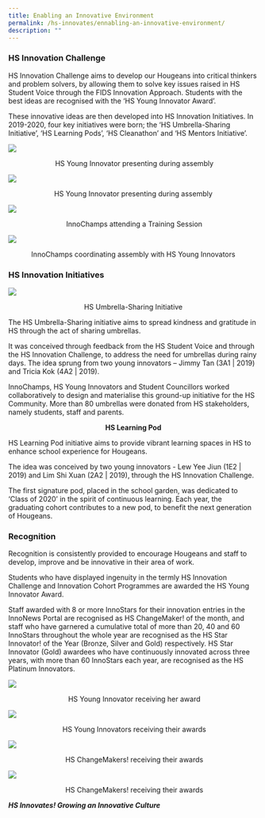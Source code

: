 ```yaml
---
title: Enabling an Innovative Environment
permalink: /hs-innovates/ennabling-an-innovative-environment/
description: ""
---
```


### HS Innovation Challenge  

HS Innovation Challenge aims to develop our Hougeans into critical thinkers and problem solvers, by allowing them to solve key issues raised in HS Student Voice through the FIDS Innovation Approach. Students with the best ideas are recognised with the ‘HS Young Innovator Award’.   

These innovative ideas are then developed into HS Innovation Initiatives. In 2019-2020, four key initiatives were born; the ‘HS Umbrella-Sharing Initiative’, ‘HS Learning Pods’, ‘HS Cleanathon’ and ‘HS Mentors Initiative’.

![](/images/Photo%2016.jpeg)
<center> HS Young Innovator presenting during assembly</center>


![](/images/Photo%2017.jpeg)
<center>HS Young Innovator presenting during assembly</center>


![](/images/Photo%2018.jpeg)
<center> InnoChamps attending a Training Session</center>

![](/images/Photo%2019.jpeg)
<center>InnoChamps coordinating assembly with HS Young Innovators</center>

### HS Innovation Initiatives

![](/images/Photo%2020.jpeg)
<center> HS Umbrella-Sharing Initiative</center>

The HS Umbrella-Sharing initiative aims to spread kindness and gratitude in HS through the act of sharing umbrellas. 


It was conceived through feedback from the HS Student Voice and through the HS Innovation Challenge, to address the need for umbrellas during rainy days. The idea sprung from two young innovators – Jimmy Tan (3A1 | 2019) and Tricia Kok (4A2 | 2019).

InnoChamps, HS Young Innovators and Student Councillors worked collaboratively to design and materialise this ground-up initiative for the HS Community. More than 80 umbrellas were donated from HS stakeholders, namely students, staff and parents.

<center><b>HS Learning Pod</b></center>

HS Learning Pod initiative aims to provide vibrant learning spaces in HS to enhance school experience for Hougeans. 

  

The idea was conceived by two young innovators - Lew Yee Jiun (1E2 | 2019) and Lim Shi Xuan (2A2 | 2019), through the HS Innovation Challenge. 

  

The first signature pod, placed in the school garden, was dedicated to ‘Class of 2020’ in the spirit of continuous learning. Each year, the graduating cohort contributes to a new pod, to benefit the next generation of Hougeans.

  

### Recognition

Recognition is consistently provided to encourage Hougeans and staff to develop, improve and be innovative in their area of work. 

  

Students who have displayed ingenuity in the termly HS Innovation Challenge and Innovation Cohort Programmes are awarded the HS Young Innovator Award.

  

Staff awarded with 8 or more InnoStars for their innovation entries in the InnoNews Portal are recognised as HS ChangeMaker! of the month, and staff who have garnered a cumulative total of more than 20, 40 and 60 InnoStars throughout the whole year are recognised as the HS Star Innovator! of the Year (Bronze, Silver and Gold) respectively. HS Star Innovator (Gold) awardees who have continuously innovated across three years, with more than 60 InnoStars each year, are recognised as the HS Platinum Innovators.

![](/images/Photo%2021.jpeg)
<center> HS Young Innovator receiving her award</center>

![](/images/Photo%2022.jpeg)
<center> HS Young Innovators receiving their awards</center>

![](/images/Photo%2023.jpeg)
<center> HS ChangeMakers! receiving their awards</center>

![](/images/Photo%2024.jpeg)
<center> HS ChangeMakers! receiving their awards</center>

**_HS Innovates! Growing an Innovative Culture_**